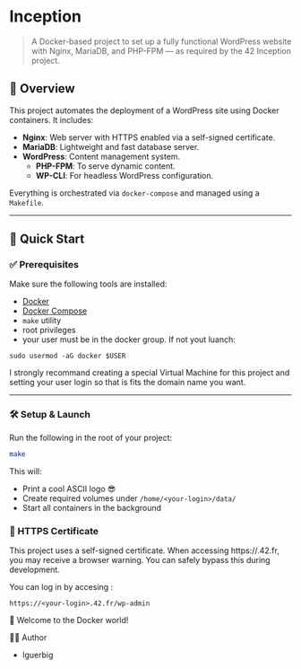 # Inception

> A Docker-based project to set up a fully functional WordPress website with Nginx, MariaDB, and PHP-FPM — as required by the 42 Inception project.

## 🧩 Overview

This project automates the deployment of a WordPress site using Docker containers. It includes:

- **Nginx**: Web server with HTTPS enabled via a self-signed certificate.
- **MariaDB**: Lightweight and fast database server.
- **WordPress**: Content management system.
	- **PHP-FPM**: To serve dynamic content.
	- **WP-CLI**: For headless WordPress configuration.

Everything is orchestrated via `docker-compose` and managed using a `Makefile`.

---

## 🚀 Quick Start

### ✅ Prerequisites

Make sure the following tools are installed:

- [Docker](https://docs.docker.com/get-docker/)
- [Docker Compose](https://docs.docker.com/compose/install/)
- `make` utility
- root privileges
- your user must be in the docker group. If not yout luanch:
```
sudo usermod -aG docker $USER
```

I strongly recommand creating a special Virtual Machine for this project and setting your user login so that is fits the domain name you want.

---

### 🛠️ Setup & Launch

Run the following in the root of your project:

```bash
make
```

This will:
- Print a cool ASCII logo 😎
- Create required volumes under `/home/<your-login>/data/`
- Start all containers in the background

### 🔐 HTTPS Certificate

This project uses a self-signed certificate. When accessing https://<your-login>.42.fr, you may receive a browser warning. You can safely bypass this during development.

You can log in by accesing :
```
https://<your-login>.42.fr/wp-admin
```

🚢 Welcome to the Docker world!

👨‍💻 Author
- lguerbig
